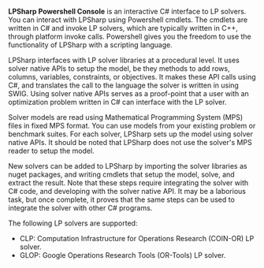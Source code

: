 __LPSharp Powershell Console__ is an interactive C# interface to LP solvers. You
can interact with LPSharp using Powershell cmdlets. The cmdlets are written in
C# and invoke LP solvers, which are typically written in C++, through platform
invoke calls. Powershell gives you the freedom to use the functionality of
LPSharp with a scripting language.

LPSharp interfaces with LP solver libraries at a procedural level. It uses
solver native APIs to setup the model, be they methods to add rows, columns,
variables, constraints, or objectives. It makes these API calls using C#, and
translates the call to the language the solver is written in using SWIG. Using
solver native APIs serves as a proof-point that a user with an optimization
problem written in C# can interface with the LP solver.

Solver models are read using Mathematical Programming System (MPS) files in
fixed MPS format. You can use models from your existing problem or benchmark
suites. For each solver, LPSharp sets up the model using solver native APIs. It
should be noted that LPSharp does not use the solver's MPS reader to setup the
model.

New solvers can be added to LPSharp by importing the solver libraries as nuget
packages, and writing cmdlets that setup the model, solve, and extract the
result. Note that these steps require integrating the solver with C# code, and
developing with the solver native API. It may be a laborious task, but once
complete, it proves that the same steps can be used to integrate the solver with
other C# programs.

The following LP solvers are supported:

- CLP: Computation Infrastructure for Operations Research (COIN-OR) LP solver.
- GLOP: Google Operations Research Tools (OR-Tools) LP solver.
